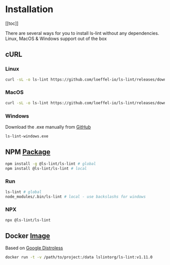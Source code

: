 # Installation

[[toc]]

There are several ways for you to install ls-lint without any dependencies.  
Linux, MacOS & Windows support out of the box

## cURL

### Linux

```bash
curl -sL -o ls-lint https://github.com/loeffel-io/ls-lint/releases/download/v1.11.0/ls-lint-linux && chmod +x ls-lint && ./ls-lint
```

### MacOS

```bash
curl -sL -o ls-lint https://github.com/loeffel-io/ls-lint/releases/download/v1.11.0/ls-lint-darwin && chmod +x ls-lint && ./ls-lint
```

### Windows

Download the .exe manually from [GitHub](https://github.com/loeffel-io/ls-lint/releases/download/v1.11.0/ls-lint-windows.exe)

```bash
ls-lint-windows.exe
```

## NPM [Package](https://www.npmjs.com/package/@ls-lint/ls-lint)

```bash
npm install -g @ls-lint/ls-lint # global
npm install @ls-lint/ls-lint # local
```

### Run

```bash
ls-lint # global
node_modules/.bin/ls-lint # local - use backslashs for windows
```

### NPX

```bash
npx @ls-lint/ls-lint
```

## Docker [Image](https://hub.docker.com/r/lslintorg/ls-lint)

Based on [Google Distroless](https://github.com/GoogleContainerTools/distroless)

```bash
docker run -t -v /path/to/project:/data lslintorg/ls-lint:v1.11.0
```